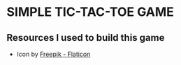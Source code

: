 # SIMPLE TIC-TAC-TOE GAME
## Resources I used to build this game
- Icon by [Freepik - Flaticon](https://www.flaticon.com/free-icons/tic-tac-toe)
